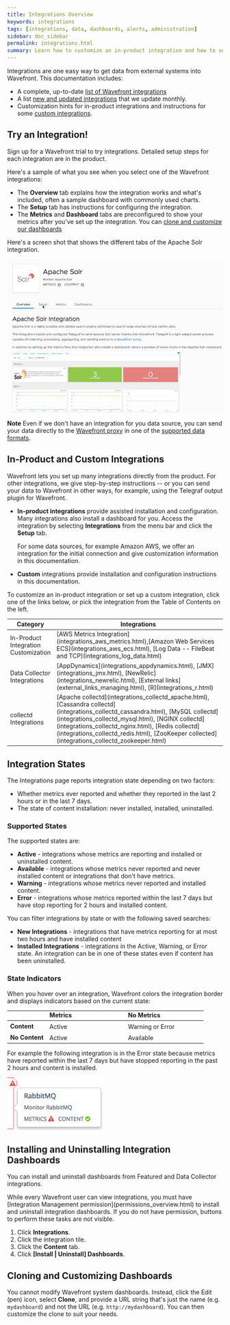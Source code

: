 ```yaml
---
title: Integrations Overview
keywords: integrations
tags: [integrations, data, dashboards, alerts, administration]
sidebar: doc_sidebar
permalink: integrations.html
summary: Learn how to customize an in-product integration and how to set up a custom integration.
---
```


Integrations are one easy way to get data from external systems into Wavefront. This documentation includes:
 * A complete, up-to-date [list of Wavefront integrations](integrations_list.html)
 * A list [new and updated integrations](integrations_new_changed.html) that we update monthly.
 * Customization hints for in-product integrations and instructions for some [custom integrations](integrations.html#in-product-and-custom-integrations).

## Try an Integration!

Sign up for a Wavefront trial to try integrations. Detailed setup steps for each integration are in the product. 

Here's a sample of what you see when you select one of the Wavefront integrations:
* The **Overview** tab explains how the integration works and what's included, often a sample dashboard with commonly used charts.
* The **Setup** tab has instructions for configuring the integration.
* The **Metrics** and **Dashboard** tabs are preconfigured to show your metrics after you've set up the integration. You can [clone and customize our dashboards](integrations.html#cloning-and-customizing-dashboards)

Here's a screen shot that shows the different tabs of the Apache Solr integration.

![sample_integration](images/integrations_example.png)


**Note** Even if we don't have an integration for you data source, you can send your data directly to the [Wavefront proxy](proxies.html) in one of the [supported data formats](proxies.html#supported-data-formats).

## In-Product and Custom Integrations
Wavefront lets you set up many integrations directly from the product. For other integrations, we give step-by-step instructions -- or you can send your data to Wavefront in other ways, for example, using the Telegraf output plugin for Wavefront.

- **In-product integrations** provide assisted installation and configuration. Many integrations also install a dashboard for you. Access the integration by selecting **Integrations** from the menu bar and click the **Setup** tab.

  For some data sources, for example Amazon AWS, we offer an integration for the initial connection and give customization information in this documentation.

- **Custom** integrations provide installation and configuration instructions in this documentation.

To customize an in-product integration or set up a custom integration, click one of the links below, or pick the integration from the Table of Contents on the left.

<table width="100%">
<colgroup>
<col width="20%" />
<col width="80%" />
</colgroup>
<thead>
<tr><th>Category</th><th>Integrations</th></tr>
</thead>
<tbody>
<tr>
<td>In-Product Integration Customization</td>
<td markdown="span">[AWS Metrics Integration](integrations_aws_metrics.html),[Amazon Web Services ECS](integrations_aws_ecs.html), [Log Data -- FileBeat and TCP](integrations_log_data.html)
</td>
</tr>
<tr>
<td>Data Collector Integrations</td>
<td markdown="span">[AppDynamics](integrations_appdynamics.html), [JMX](integrations_jmx.html), [NewRelic](integrations_newrelic.html), [External links](external_links_managing.html), [R](integrations_r.html)
</td>
</tr>
<tr>
<td>collectd Integrations</td>
<td markdown="span"> [Apache collectd](integrations_collectd_apache.html), [Cassandra collectd](integrations_collectd_cassandra.html), [MySQL collectd](integrations_collectd_mysql.html), [NGINX collectd](integrations_collectd_nginx.html), [Redis collectd](integrations_collectd_redis.html), [ZooKeeper collected](integrations_collectd_zookeeper.html)
</td>
</tr>
</tbody>
</table>

## Integration States

The Integrations page reports integration state depending on two factors:

- Whether metrics ever reported and whether they reported in the last 2 hours or in the last 7 days.
- The state of content installation: never installed, installed, uninstalled.

### Supported States

The supported states are:

- **Active** - integrations whose metrics are reporting and installed or uninstalled content.
- **Available** - integrations whose metrics never reported and never installed content or integrations that don't have metrics.
- **Warning** - integrations whose metrics never reported and installed content.
- **Error** - integrations whose metrics reported within the last 7 days but have stop reporting for 2 hours and installed content.

You can filter integrations by state or with the following saved searches:

- **New Integrations** - integrations that have metrics reporting for at most two hours and have installed content
- **Installed Integrations** - integrations in the Active, Warning, or Error state. An integration can be in one of these states even if content has been uninstalled.

### State Indicators

When you hover over an integration, Wavefront colors the integration border and displays indicators based on the current state:

<table width="80%" class="layout">
<colgroup>
<col width="20%" />
<col width="40%" />
<col width="40%" />
</colgroup>
<tr><td></td><td><strong>Metrics</strong></td><td><strong>No Metrics</strong></td></tr>
<tbody>
<tr>
<td><strong>Content</strong></td>
<td>Active <i class="fa fa-check-circle text-success" style="font-size: 18px;"></i> <i class="fa fa-check-circle text-success" style="font-size: 18px;"></i></td>
<td>Warning <i class="fa fa-exclamation-circle" style="color:#FFA31C; font-size: 18px;"></i> <i class="fa fa-check-circle text-success" style="font-size: 18px;"></i> or Error <i class="fa fa-exclamation-triangle" style="color:#D9534F; font-size: 18px;"></i> <i class="fa fa-check-circle text-success" style="font-size: 18px;"></i></td>
</tr>
<tr>
<td><strong>No Content</strong></td>
<td>Active <i class="fa fa-check-circle text-success" style="font-size: 18px;"></i> <i class="fa fa-stop-circle text-muted" style="font-size: 18px;"></i></td>
<td>Available <i class="fa fa-exclamation-circle text-error" style="font-size: 18px;"></i> <i class="fa fa-stop-circle text-muted" style="font-size: 18px;"></i></td>
</tr>
</tbody>
</table>

For example the following integration is in the Error state because metrics have reported within the last 7 days but have stopped reporting in the past 2 hours and content is installed.

![integration state](images/integration_state.png)

## Installing and Uninstalling Integration Dashboards

You can install and uninstall dashboards from Featured and Data Collector integrations.

<div markdown="span" class="alert alert-info" role="alert">While every Wavefront user can view integrations, you must have [Integration Management permission](permissions_overview.html) to install and uninstall integration dashboards. If you do not have permission, buttons to perform these tasks are not visible.</div>

1. Click **Integrations**.
1. Click the integration tile.
1. Click the **Content** tab.
1. Click **\[Install \| Uninstall\] Dashboards**.

## Cloning and Customizing Dashboards

You cannot modify Wavefront system dashboards. Instead, click the Edit (pen) icon, select **Clone**, and provide a URL string that's just the name (e.g. `mydashboard`) and not the URL (e.g. `http://mydashboard`). You can then customize the clone to suit your needs.
